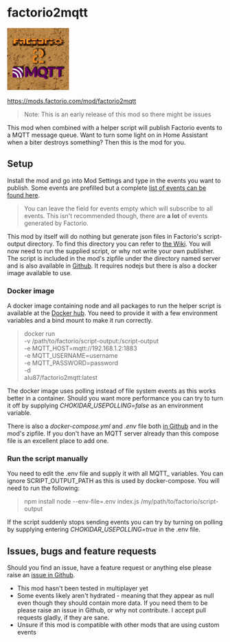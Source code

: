 # factorio2mqtt
![](src/addon/thumbnail.png?raw=true)

https://mods.factorio.com/mod/factorio2mqtt

> Note: This is an early release of this mod so there might be issues

This mod when combined with a helper script will publish Factorio events to a MQTT message queue.
Want to turn some light on in Home Assistant when a biter destroys something? Then this is the mod for you.

## Setup

Install the mod and go into Mod Settings and type in the events you want to publish. Some events are prefilled but a complete [list of events can be found here](https://lua-api.factorio.com/latest/events.html).
> You can leave the field for events empty which will subscribe to all events. This isn't recommended though, there are **a lot** of events generated by Factorio.

This mod by itself will do nothing but generate json files in Factorio's script-output directory. To find this directory you can refer to [the Wiki](https://wiki.factorio.com/Application_directory).
You will now need to run the supplied script, or why not write your own publisher. The script is included in the mod's zipfile under the directory named server and is also available in [Github](https://github.com/alu-/factorio2mqtt/tree/main/src/server).
It requires nodejs but there is also a docker image available to use.

### Docker image

A docker image containing node and all packages to run the helper script is available at the [Docker hub](https://hub.docker.com/r/alu87/factorio2mqtt).
You need to provide it with a few environment variables and a bind mount to make it run correctly.

> docker run \
> -v /path/to/factorio/script-output:/script-output \
> -e MQTT_HOST=mqtt://192.168.1.2:1883 \
> -e MQTT_USERNAME=username \
> -e MQTT_PASSWORD=password \
> -d \
> alu87/factorio2mqtt:latest

The docker image uses polling instead of file system events as this works better in a container. Should you want more performance you can try to turn it off by supplying *CHOKIDAR_USEPOLLING=false* as an environment variable.

There is also a *docker-compose.yml* and *.env* file both [in Github](https://github.com/alu-/factorio2mqtt/tree/main/src/server) and in the mod's zipfile. If you don't have an MQTT server already than this compose file is an excellent place to add one.

### Run the script manually

You need to edit the .env file and supply it with all MQTT_ variables. You can ignore SCRIPT_OUTPUT_PATH as this is used by docker-compose.
You will need to run the following:
> npm install
> node --env-file=.env index.js /my/path/to/factorio/script-output

If the script suddenly stops sending events you can try by turning on polling by supplying entering *CHOKIDAR_USEPOLLING=true* in the .env file.

## Issues, bugs and feature requests

Should you find an issue, have a feature request or anything else please raise an [issue in Github](https://github.com/alu-/factorio2mqtt/issues).

- This mod hasn't been tested in multiplayer yet
- Some events likely aren't hydrated - meaning that they appear as null even though they should contain more data. If you need them to be please raise an issue in Github, or why not contribute. I accept pull requests gladly, if they are sane.
- Unsure if this mod is compatible with other mods that are using custom events
